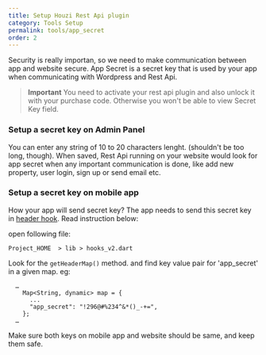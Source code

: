 ```yaml
---
title: Setup Houzi Rest Api plugin
category: Tools Setup
permalink: tools/app_secret
order: 2
---
```


Security is really importan, so we need to make communication between app and website secure. App Secret is a secret key that is used by your app when communicating with Wordpress and Rest Api.

> **Important** You need to activate your rest api plugin and also unlock it with your purchase code. Otherwise you won't be able to view Secret Key field.

### Setup a secret key on Admin Panel
You can enter any string of 10 to 20 characters lenght. (shouldn't be too long, though). When saved, Rest Api running on your website would look for app secret when any important communication is done, like add new property, user login, sign up or send email etc.

### Setup a secret key on mobile app
How your app will send secret key? The app needs to send this secret key in [header hook](/hooks-widgets/set_api_header). Read instruction below:

open following file:

`Project_HOME  > lib > hooks_v2.dart`

Look for the `getHeaderMap()` method. and find key value pair for 'app_secret' in a given map. eg: 
```
  …
    Map<String, dynamic> map = {
      ...
      "app_secret": "!296@#%234^&*()_-+=", 
    };
  …
```

Make sure both keys on mobile app and website should be same, and keep them safe.



